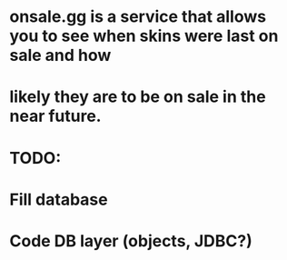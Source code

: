 # onsale.gg is a service that allows you to see when skins were last on sale and how 
# likely they are to be on sale in the near future.
# TODO:
# Fill database
# Code DB layer (objects, JDBC?)
# 
# 
# 
# 
# 
# 
# 
# 
# 
# 
# 
# 
# 
# 
# 
# 
# 
